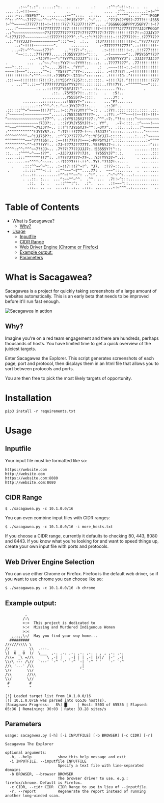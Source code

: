 ```
      .:~~^:.:^. .....:^:.  ..  ..     .:     .:^^:^~!!~:.. .  ..    .
.....:.~!!!~~~:       .     ..         .     .... .:^^:.........:~!~^^
.::::~::.!55P5?^:. ........:~~^^:::.  .:::..  ....:^^^^^:....:^^^!PGGP
^^:::^^^~~7?77!~~^^::^^:~~~JPYJ5Y?7^..^~^... ..^7?JYJ?Y55?~777?!!!J555
!~^^~~~~~!77777!!!~!~!!!!!7?7!77JJ77!!??^.....^JGGGGGGGPPPYJ5GPY7!!~!7
....:^~~~~~~~~!7??7?77777!!77!!!!!!!777!!!7~!!!?????J?77777??JJJYPGGGY
..:^~~~~~~~~~~~~~~7?J?777777???777!7??7777?7!7!77!!!!!!!!7!7!:~JJJJYJ?
^~!77J7?7~~~~~~~~~~!!777??????7^.:^~::^!???7!!!!!~!!!7777??!:.!77777??
..:.^!?YJJJ?~~~~~~~~~~~~^:::^~~:  .:..   :!J?77!!!!!!!!!!7~:.^77777777
    ..:^~!!!!~~~~~~~~~^.      ........     :~777?????777!^..:!!!!!!!!~
   ...~7!~^^^~~~~!77!^     ..^!!7!~^:...    .:~!!!!!!!!!~:..!!!777!!!!
     ^~~::.:.:7?7?YP7.....:!J55YYJ?!~^:::.   .~!~~~~~~~^:..7P5Y55Y?7J?
           ...~?JJYY:~~^:^?YYYYJJJJJ7^::::.  .:Y55YYYYJ^: .JJJJ??JJJJ?
.         ...  ..^~~.^~::?YY?!~~?YYY!::...:. ..7??77??7^. .77!!!!!!!!!
~~~^:.::...     .:^~....J5?!~..^YY!^..    .:  .~~~~!!!~:.:~!!!!!!!!!!!
~~~~!!~~~^:......^^~:  ^Y5???^:^?Y~:......::. .~!!7!7?!..~!!!!!!!!!!!!
!!!!!!!!!!~^:^^^~~~!!.:?J55Y?!~7JJ!:^:::::::. .!!!!!?J:.^!!!!!!!!!!!!!
.::!~~~!!!!!!!!!7!!!7:.!!Y55Y?!7J5?::.::::::. ~!!!!7J!.^!!!!!!!!!!!777
   . ..:^^:.::~~^!777??7JY55YYYYJ?!:.:::::::..!7!!7Y?..~^^^^^^~~~^:::.
              .. ..::!??J^Y55YJ?7!^.....::........!Y:..        .      
                     .::. .75Y55Y?!:..:::.   .   :5!..                
                 ...........Y5555Y7~::::.    ....JY: .                
        .........::::::...::!555Y?~^:::..    ...^P?.......            
       .......:::^^^~^.:.^~~:JYYJ7!7!:...    .::JY^..                 
.::::::^^~^~~~~~!!!7!^:..!~::7Y??JYY!^^~:: . .:7Y!.:::::::::.::::..::.
:^~~~~~~!~~~~~~~~~~~^....:.:7557J55?7???~..  .:??:.~^^^~~~!!~~!!!~!!!~
^~~~~~~~~~~~~~~~~!77^^. ..:?YY5?J5YJ???7:.^^^.~7:.^?!~:::::^~~~~~~~~~~
~~~~~~~~~~~~~~~!7JJ?:.. .::?YJYJY55YJ?!~:. YY^.   .~7~::::..:^~~~~!~~~
^^~~~^^^^^^^^~7YJJY?~.. ::!^!?JY55YJ7~^^:.~JY7^.. .::....:...:^~~~~~~~
:^^^^^^^^^^^^!JY7Y5?.:. ^:77!!!!777~!~~::?5JJ7!^:::::.....::...^~~~~~~
^^^^^^^^^^~~^!JJ75P?:. .:^^7J??7777~^^::YP5YJJ7~:::::......:...:^~~~~~
^^^^^^^^^~~~^7??!55!.. :~~!!!777!7!~~~:~PPP5YYJ!^.:::...........:~^^^^
^^^^^^^^^~^^~!??!YY!.. :7J~??77J??7777..Y55P5YJ7~:.:. ...........:^:::
^^^^::^^:^^^~~7?!JJ~.. .7Y?7!77??JJJJ7:.!55555Y?!^::.      .......::::
::....:^^^^~^~~~!??^.  .~JJJ?JJ??7!7J!.  ?Y555YJ7^:.:.     ........:::
......:::^^^^^^^!!7^:. .!????J?777~77~..:YJ!YYYJ7~^..:.     . .....::.
 ........::^^^^~^~~::. .~!7???7!!!~!!^..7Y!.^??J7!~:....      ........
   .    .:::^^~~^~^:.. .:~!!7!!!7^~!^. ^J7.  :??7~::...:.  .. .... ...
 .      .:.:::^^^~:.:  .:^^~~~^~7^^....77: .  ~~~^::......  .  .......
       .:...::..........:^^~!^^~~^: ..^!^. .. .^~^~^^:....:...........
        . ..::. :...  ...^:~~^^~^^.  .^^. ...  .7!!~^:::..............
          .::.  :. .   ..::^^^:^:.  .:^.  ...  .:!~~~^::..............
          .::.. .. ..  ....::..:.. .:::. ........~!~^^^..:.......   ..
```

# Table of Contents

- [What is Sacagawea?](#what-is-sacagawea-)
  * [Why?](#why-)
- [Usage](#usage)
  * [Inputfile](#inputfile)
  * [CIDR Range](#cidr-range)
  * [Web Driver Engine (Chrome or Firefox)](#web-driver-engine--chrome-or-firefox-)
  * [Example output:](#example-output-)
  * [Parameters](#parameters)

# What is Sacagawea?

Sacagawea is a project for quickly taking screenshots of a large amount of websites automatically. This is an early beta that needs to be improved before it'll run fast enough.


![Sacagawea in action](https://i.imgur.com/qj8S5uK.png)


## Why?

Imagine you're on a red team engagement and there are hundreds, perhaps thousands of hosts. You have limited time to get a quick overview of the juiciest targets.

Enter Sacagawea the Explorer. This script generates screenshots of each page, port and protocol, then displays them in an html file that allows you to sort between protocols and ports.

You are then free to pick the most likely targets of opportunity.

# Installation

```
pip3 install -r requirements.txt
```

# Usage

## Inputfile

Your input file must be formatted like so:

 ```
 https://website.com
 http://website.com
 https://website.com:8080
 http://website.com:8080
 ```
## CIDR Range

 ```
$ ./sacagawea.py -c 10.1.0.0/16
 ```
 
 You can even combine input files with CIDR ranges:
 
 ```
$ ./sacagawea.py -c 10.1.0.0/16 -i more_hosts.txt
 ```
 
If you choose a CIDR range, currently it defaults to checking 80, 443, 8080 and 8443. If you know what you're looking for and want to speed things up, create your own input file with ports and protocols.

## Web Driver Engine Selection

You can use either Chrome or Firefox. Firefox is the default web driver, so if you want to use chrome you can choose like so:
 
 ```
$ ./sacagawea.py -c 10.1.0.0/16 -b chrome
 ```

 
 
## Example output:

```
         ,
        /:\
        >:<  This project is dedicated to
        >:<  Missing and Murdered Indigenous Women
        >:<  
   ,,,,,\:/  May you find your way home...
  #########
//////\\\\ \
//  _   _  \\  .---.
\(  O _ O  )/  \___  ,-. ,-. ,-. ,-. ,-. . , , ,-. ,-.
/\\=  _\ =//\      \ ,-| |   ,-| | | ,-| |/|/  |-' ,-|
\\/\ --- /\//  `---' `-^ `-' `-^ `-| `-^ ' '   `-' `-^
//\ '---' /\\                     ,|
\//       \\/                     `'
/\\       //\\
\\/       \//
 #         #
 "         "

[!] Loaded target list from 10.1.0.0/16
[!] 10.1.0.0/16 was parsed into 65536 host(s).
[Sacagawea Progress:   8%] █▎    | Host: 5503 of 65536 | Elapsed: 05:36 | Remaining: 30:03 | Rate: 33.28 sites/s 

```

## Parameters

```
usage: sacagawea.py [-h] [-i INPUTFILE] [-b BROWSER] [-c CIDR] [-r]

Sacagawea The Explorer

optional arguments:
  -h, --help            show this help message and exit
  -i INPUTFILE, --inputfile INPUTFILE
                        Specify a text file with line-separated domains
  -b BROWSER, --browser BROWSER
                        The browser driver to use. e.g.: firefox/chrome. Default is Firefox.
  -c CIDR, --cidr CIDR  CIDR Range to use in lieu of --inputfile.
  -r, --report          Regenerate the report instead of running another long-winded scan.
 ```

